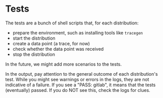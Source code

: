 # Tests

The tests are a bunch of shell scripts that, for each distribution:

- prepare the environment, such as installing tools like `tracegen`
- start the distribution
- create a data point (a trace, for now)
- check whether the data point was received
- stop the distribution

In the future, we might add more scenarios to the tests.

In the output, pay attention to the general outcome of each distribution's test. While you might see warnings or errors in the logs, they are not indicative of a failure. If you see a "PASS: gitlab", it means that the tests (eventually) passed. If you do NOT see this, check the logs for clues.
